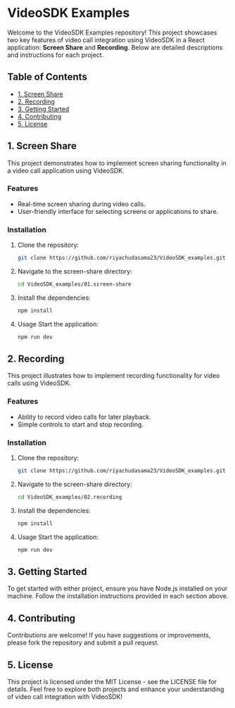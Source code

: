 # VideoSDK Examples

Welcome to the VideoSDK Examples repository! This project showcases two key features of video call integration using VideoSDK in a React application: **Screen Share** and **Recording**. Below are detailed descriptions and instructions for each project.

## Table of Contents
- [1. Screen Share](#1-screen-share)
- [2. Recording](#2-recording)
- [3. Getting Started](#3-getting-started)
- [4. Contributing](#4-contributing)
- [5. License](#5-license)

## 1. Screen Share

This project demonstrates how to implement screen sharing functionality in a video call application using VideoSDK.

### Features
- Real-time screen sharing during video calls.
- User-friendly interface for selecting screens or applications to share.

### Installation

1. Clone the repository:
   ```bash
   git clone https://github.com/riyachudasama23/VideoSDK_examples.git
   ```
2. Navigate to the screen-share directory:
    ```bash
    cd VideoSDK_examples/01.screen-share
    ```

3. Install the dependencies:
    ```bash
    npm install
    ```

4. Usage
  Start the application:
    ```bash
    npm run dev
    ```
## 2. Recording

This project illustrates how to implement recording functionality for video calls using VideoSDK.

### Features
- Ability to record video calls for later playback.
- Simple controls to start and stop recording.

### Installation

1. Clone the repository:
   ```bash
   git clone https://github.com/riyachudasama23/VideoSDK_examples.git
   ```
2. Navigate to the screen-share directory:
    ```bash
    cd VideoSDK_examples/02.recording
    ```

3. Install the dependencies:
    ```bash
    npm install
    ```

4. Usage
  Start the application:
    ```bash
    npm run dev
    ```

## 3. Getting Started
To get started with either project, ensure you have Node.js installed on your machine. Follow the installation instructions provided in each section above.

## 4. Contributing
Contributions are welcome! If you have suggestions or improvements, please fork the repository and submit a pull request.

## 5. License
This project is licensed under the MIT License - see the LICENSE file for details. Feel free to explore both projects and enhance your understanding of video call integration with VideoSDK!

   
